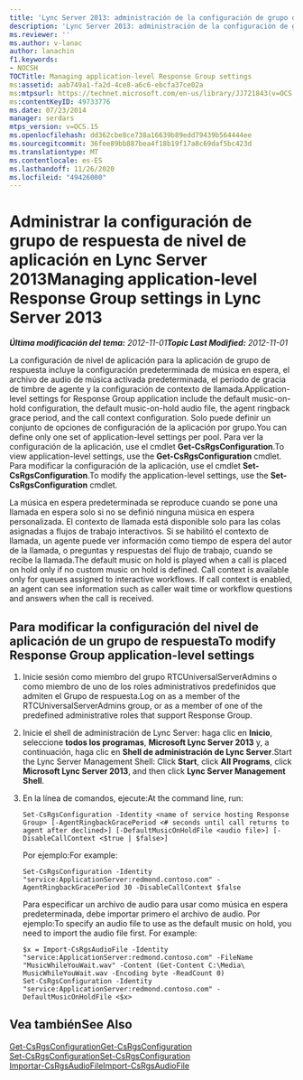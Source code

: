 ```yaml
---
title: 'Lync Server 2013: administración de la configuración de grupo de respuesta de nivel de aplicación'
description: 'Lync Server 2013: administración de la configuración de grupo de respuesta de nivel de aplicación.'
ms.reviewer: ''
ms.author: v-lanac
author: lanachin
f1.keywords:
- NOCSH
TOCTitle: Managing application-level Response Group settings
ms:assetid: aab749a1-fa2d-4ce8-a6c6-ebcfa37ce02a
ms:mtpsurl: https://technet.microsoft.com/en-us/library/JJ721843(v=OCS.15)
ms:contentKeyID: 49733776
ms.date: 07/23/2014
manager: serdars
mtps_version: v=OCS.15
ms.openlocfilehash: dd362cbe8ce738a16639b89edd79439b564444ee
ms.sourcegitcommit: 36fee89bb887bea4f18b19f17a8c69daf5bc423d
ms.translationtype: MT
ms.contentlocale: es-ES
ms.lasthandoff: 11/26/2020
ms.locfileid: "49426000"
---
```

# <a name="managing-application-level-response-group-settings-in-lync-server-2013"></a><span data-ttu-id="27e21-103">Administrar la configuración de grupo de respuesta de nivel de aplicación en Lync Server 2013</span><span class="sxs-lookup"><span data-stu-id="27e21-103">Managing application-level Response Group settings in Lync Server 2013</span></span>

<div data-xmlns="http://www.w3.org/1999/xhtml">

<div class="topic" data-xmlns="http://www.w3.org/1999/xhtml" data-msxsl="urn:schemas-microsoft-com:xslt" data-cs="https://msdn.microsoft.com/">

<div data-asp="https://msdn2.microsoft.com/asp">



</div>

<div id="mainSection">

<div id="mainBody"><span data-ttu-id="27e21-104">

<span> </span></span><span class="sxs-lookup"><span data-stu-id="27e21-104">

<span> </span></span></span>

<span data-ttu-id="27e21-105">_**Última modificación del tema:** 2012-11-01_</span><span class="sxs-lookup"><span data-stu-id="27e21-105">_**Topic Last Modified:** 2012-11-01_</span></span>

<span data-ttu-id="27e21-106">La configuración de nivel de aplicación para la aplicación de grupo de respuesta incluye la configuración predeterminada de música en espera, el archivo de audio de música activada predeterminada, el período de gracia de timbre de agente y la configuración de contexto de llamada.</span><span class="sxs-lookup"><span data-stu-id="27e21-106">Application-level settings for Response Group application include the default music-on-hold configuration, the default music-on-hold audio file, the agent ringback grace period, and the call context configuration.</span></span> <span data-ttu-id="27e21-107">Solo puede definir un conjunto de opciones de configuración de la aplicación por grupo.</span><span class="sxs-lookup"><span data-stu-id="27e21-107">You can define only one set of application-level settings per pool.</span></span> <span data-ttu-id="27e21-108">Para ver la configuración de la aplicación, use el cmdlet **Get-CsRgsConfiguration**.</span><span class="sxs-lookup"><span data-stu-id="27e21-108">To view application-level settings, use the **Get-CsRgsConfiguration** cmdlet.</span></span> <span data-ttu-id="27e21-109">Para modificar la configuración de la aplicación, use el cmdlet **Set-CsRgsConfiguration**.</span><span class="sxs-lookup"><span data-stu-id="27e21-109">To modify the application-level settings, use the **Set-CsRgsConfiguration** cmdlet.</span></span>

<span data-ttu-id="27e21-p102">La música en espera predeterminada se reproduce cuando se pone una llamada en espera solo si no se definió ninguna música en espera personalizada. El contexto de llamada está disponible solo para las colas asignadas a flujos de trabajo interactivos. Si se habilitó el contexto de llamada, un agente puede ver información como tiempo de espera del autor de la llamada, o preguntas y respuestas del flujo de trabajo, cuando se recibe la llamada.</span><span class="sxs-lookup"><span data-stu-id="27e21-p102">The default music on hold is played when a call is placed on hold only if no custom music on hold is defined. Call context is available only for queues assigned to interactive workflows. If call context is enabled, an agent can see information such as caller wait time or workflow questions and answers when the call is received.</span></span>

<div>

## <a name="to-modify-response-group-application-level-settings"></a><span data-ttu-id="27e21-113">Para modificar la configuración del nivel de aplicación de un grupo de respuesta</span><span class="sxs-lookup"><span data-stu-id="27e21-113">To modify Response Group application-level settings</span></span>

1.  <span data-ttu-id="27e21-114">Inicie sesión como miembro del grupo RTCUniversalServerAdmins o como miembro de uno de los roles administrativos predefinidos que admiten el Grupo de respuesta.</span><span class="sxs-lookup"><span data-stu-id="27e21-114">Log on as a member of the RTCUniversalServerAdmins group, or as a member of one of the predefined administrative roles that support Response Group.</span></span>

2.  <span data-ttu-id="27e21-115">Inicie el shell de administración de Lync Server: haga clic en **Inicio**, seleccione **todos los programas**, **Microsoft Lync Server 2013** y, a continuación, haga clic en **Shell de administración de Lync Server**.</span><span class="sxs-lookup"><span data-stu-id="27e21-115">Start the Lync Server Management Shell: Click **Start**, click **All Programs**, click **Microsoft Lync Server 2013**, and then click **Lync Server Management Shell**.</span></span>

3.  <span data-ttu-id="27e21-116">En la línea de comandos, ejecute:</span><span class="sxs-lookup"><span data-stu-id="27e21-116">At the command line, run:</span></span>
    
        Set-CsRgsConfiguration -Identity <name of service hosting Response Group> [-AgentRingbackGracePeriod <# seconds until call returns to agent after declined>] [-DefaultMusicOnHoldFile <audio file>] [-DisableCallContext <$true | $false>]
    
    <span data-ttu-id="27e21-117">Por ejemplo:</span><span class="sxs-lookup"><span data-stu-id="27e21-117">For example:</span></span>
    
        Set-CsRgsConfiguration -Identity "service:ApplicationServer:redmond.contoso.com" -AgentRingbackGracePeriod 30 -DisableCallContext $false
    
    <span data-ttu-id="27e21-p103">Para especificar un archivo de audio para usar como música en espera predeterminada, debe importar primero el archivo de audio. Por ejemplo:</span><span class="sxs-lookup"><span data-stu-id="27e21-p103">To specify an audio file to use as the default music on hold, you need to import the audio file first. For example:</span></span>
    
        $x = Import-CsRgsAudioFile -Identity "service:ApplicationServer:redmond.contoso.com" -FileName "MusicWhileYouWait.wav" -Content (Get-Content C:\Media\ MusicWhileYouWait.wav -Encoding byte -ReadCount 0)
        Set-CsRgsConfiguration -Identity "service:ApplicationServer:redmond.contoso.com" -DefaultMusicOnHoldFile <$x>

</div>

<div>

## <a name="see-also"></a><span data-ttu-id="27e21-120">Vea también</span><span class="sxs-lookup"><span data-stu-id="27e21-120">See Also</span></span>


[<span data-ttu-id="27e21-121">Get-CsRgsConfiguration</span><span class="sxs-lookup"><span data-stu-id="27e21-121">Get-CsRgsConfiguration</span></span>](https://docs.microsoft.com/powershell/module/skype/Get-CsRgsConfiguration)  
[<span data-ttu-id="27e21-122">Set-CsRgsConfiguration</span><span class="sxs-lookup"><span data-stu-id="27e21-122">Set-CsRgsConfiguration</span></span>](https://docs.microsoft.com/powershell/module/skype/Set-CsRgsConfiguration)  
[<span data-ttu-id="27e21-123">Importar-CsRgsAudioFile</span><span class="sxs-lookup"><span data-stu-id="27e21-123">Import-CsRgsAudioFile</span></span>](https://docs.microsoft.com/powershell/module/skype/Import-CsRgsAudioFile)  
  

<span data-ttu-id="27e21-124"></div>

</div>

<span> </span>

</div>

</div>

</span><span class="sxs-lookup"><span data-stu-id="27e21-124"></div>

</div>

<span> </span>

</div>

</div>

</span></span></div>

